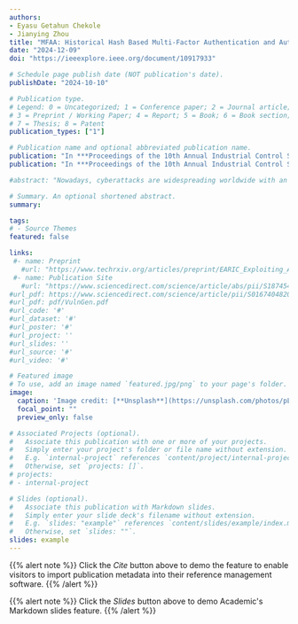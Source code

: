 ```yaml
---
authors:
- Eyasu Getahun Chekole
- Jianying Zhou
title: "MFAA: Historical Hash Based Multi-Factor Authentication and Authorization in IIoT"
date: "2024-12-09"
doi: "https://ieeexplore.ieee.org/document/10917933"

# Schedule page publish date (NOT publication's date).
publishDate: "2024-10-10"

# Publication type.
# Legend: 0 = Uncategorized; 1 = Conference paper; 2 = Journal article;
# 3 = Preprint / Working Paper; 4 = Report; 5 = Book; 6 = Book section;
# 7 = Thesis; 8 = Patent
publication_types: ["1"]

# Publication name and optional abbreviated publication name.
publication: "In ***Proceedings of the 10th Annual Industrial Control System Security (ICSS'24) Workshop (with ACSAC'24)***, IEEE"
publication: "In ***Proceedings of the 10th Annual Industrial Control System Security (ICSS'24) Workshop (with ACSAC'24)***, IEEE"

#abstract: "Nowadays, cyberattacks are widespreading worldwide with an increasing intensity and complexity, and thus becoming a critical concern for the community. However, there is still lack of comprehensive, customizable, and hands-on training platforms tailored to the needs of emerging penetration testers and cybersecurity education. This paper presents the design and implementation of VulnGen (Vulnerable Virtual Machine Generator), a tool that facilitates a customizable virtual environment for users to practice penetration testing techniques, and concurrently allow them to prepare for examinations for esteemed cybersecurity certifications, such as Offensive Security Certified Professional (OSCP). VulnGen offers a scalable solution that enables the deployment of a virtual machine with varying levels and numbers of vulnerabilities. This paper details the methodology employed in the creation of vulnerable instances, encompassing a range of services including FTP, SMTP, SMB, NFS, POP3, and MySQL. Through extensive background research, requirements were meticulously gathered and incorporated into the development process. The implementation phase involved the utilization of industry-standard tools and techniques, resulting in a robust and user-friendly platform. The test cases were designed systematically to validate the effectiveness and authenticity of the virtual machines generated. Several technical challenges were encountered during the project, including the integration of exploits and misconfiguration scenarios within said services. These challenges were systematically addressed through careful code optimization and testing iterations. In addition, external resources and open-source codebases were leveraged to enhance the authenticity and effectiveness of the vulnerabilities. Notable incidents and challenges faced during the development process were meticulously documented, providing valuable insights for future enhancements. The VulnGen project not only serves as a valuable educational resource but also offers a flexible framework for continuous improvement and expansion. Future plans include the incorporation of additional services, post-exploitation features, and the ability to generate multiple vulnerable virtual machines including the ones with Windows OS."

# Summary. An optional shortened abstract.
summary: 

tags:
# - Source Themes
featured: false

links:
 #- name: Preprint
   #url: "https://www.techrxiv.org/articles/preprint/EARIC_Exploiting_ADC_Registers_in_IoT_and_Control_Systems/21215588"
 #- name: Publication Site
   #url: "https://www.sciencedirect.com/science/article/abs/pii/S1874548221000238"
#url_pdf: https://www.sciencedirect.com/science/article/pii/S0167404820301061
#url_pdf: pdf/VulnGen.pdf
#url_code: '#'
#url_dataset: '#'
#url_poster: '#'
#url_project: ''
#url_slides: ''
#url_source: '#'
#url_video: '#'

# Featured image
# To use, add an image named `featured.jpg/png` to your page's folder. 
image:
  caption: 'Image credit: [**Unsplash**](https://unsplash.com/photos/pLCdAaMFLTE)'
  focal_point: ""
  preview_only: false

# Associated Projects (optional).
#   Associate this publication with one or more of your projects.
#   Simply enter your project's folder or file name without extension.
#   E.g. `internal-project` references `content/project/internal-project/index.md`.
#   Otherwise, set `projects: []`.
# projects:
# - internal-project

# Slides (optional).
#   Associate this publication with Markdown slides.
#   Simply enter your slide deck's filename without extension.
#   E.g. `slides: "example"` references `content/slides/example/index.md`.
#   Otherwise, set `slides: ""`.
slides: example
---
```


{{% alert note %}}
Click the *Cite* button above to demo the feature to enable visitors to import publication metadata into their reference management software.
{{% /alert %}}

{{% alert note %}}
Click the *Slides* button above to demo Academic's Markdown slides feature.
{{% /alert %}}
